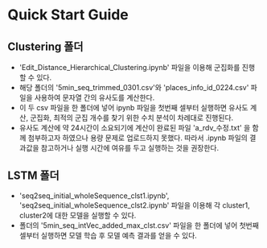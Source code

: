 # Quick Start Guide

## Clustering 폴더 
- 'Edit_Distance_Hierarchical_Clustering.ipynb' 파일을 이용해 군집화를 진행할 수 있다. 
- 해당 폴더의 '5min_seq_trimmed_0301.csv'와 'places_info_id_0224.csv' 파일을 사용하여 문자열 간의 유사도를 계산한다. 
-  이 두 csv 파일을 한 폴더에 넣어 ipynb 파일을 첫번째 셀부터 실행하면 유사도 계산, 군집화, 최적의 군집 개수를 찾기 위한 수치 분석이 차례대로 진행된다.
- 유사도 계산에 약 24시간이 소요되기에 계산이 완료된 파일 'a_rdv_수정.txt' 을 함께 첨부하고자 하였으나 용량 문제로 업로드하지 못했다. 따라서 .ipynb 파일의 결과값을 참고하거나 실행 시간에 여유를 두고 실행하는 것을 권장한다.
  
 
## LSTM 폴더
- 'seq2seq_initial_wholeSequence_clst1.ipynb', 'seq2seq_initial_wholeSequence_clst2.ipynb' 파일을 이용해 각 cluster1, cluster2에 대한 모델을 실행할 수 있다.
- 폴더의 '5min_seq_intVec_added_max_clst.csv' 파일을 한 폴더에 넣어 첫번째 셀부터 실행하면 모델 학습 후 모델 예측 결과를 얻을 수 있다.
 
